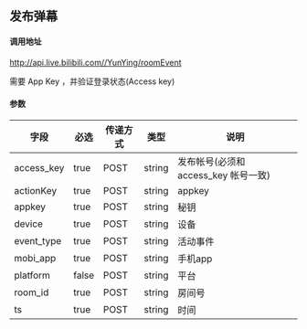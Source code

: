 ## 发布弹幕

#### 调用地址

http://api.live.bilibili.com//YunYing/roomEvent

需要 App Key ，并验证登录状态(Access key)

#### 参数

|字段|必选|传递方式|类型|说明|
|----|----|--------|----|----|
|access_key|true|POST|string|发布帐号(必须和 access_key 帐号一致)|
|actionKey|true|POST|string|appkey|
|appkey|true|POST|string|秘钥|
|device|true|POST|string|设备|
|event_type|true|POST|string|活动事件|
|mobi_app|true|POST|string|手机app|
|platform|false|POST|string|平台|
|room_id|true|POST|string|房间号|
|ts|true|POST|string|时间|
